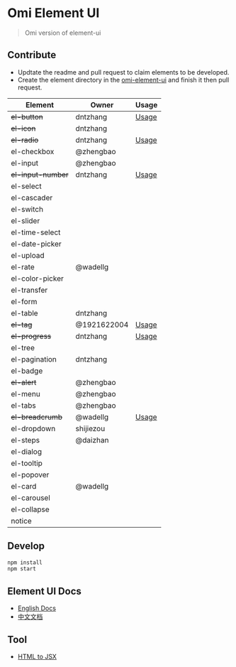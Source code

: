 # Omi Element UI

> Omi version of element-ui

## Contribute

* Updtate the readme and pull request to claim elements to be developed.
* Create the element directory in the [omi-element-ui](https://github.com/Tencent/omi/tree/master/packages/omi-element-ui/src/omi-element-ui) and finish it then pull request.

| Element | Owner  |Usage  |
| ------ | ------  |------  |
| ~~el-button~~ |   dntzhang    |[Usage](https://github.com/Tencent/omi/blob/master/packages/omi-element-ui/src/elements/button/index.js#L19-L118) |
| ~~el-icon~~ |   dntzhang    | |
|  ~~el-radio~~|  dntzhang    | [Usage](https://github.com/Tencent/omi/blob/master/packages/omi-element-ui/src/elements/radio/index.js#L19-L34)|
|  el-checkbox|   @zhengbao   | |
|  el-input|  @zhengbao   | |
|  ~~el-input-number~~|   dntzhang    | [Usage](https://github.com/Tencent/omi/blob/master/packages/omi-element-ui/src/elements/input-number/index.js#L18-L22) |
|  el-select|       |
|  el-cascader|       |
|  el-switch|       |
|  el-slider|       |
|  el-time-select|      |
|  el-date-picker|      |
|  el-upload|       |
|  el-rate|   @wadellg    |
|  el-color-picker|       |
|  el-transfer|       |
|  el-form|       |
|  el-table|  dntzhang    |
|  ~~el-tag~~|  @1921622004   |  [Usage](https://github.com/Tencent/omi/blob/master/packages/omi-element-ui/src/elements/tag/index.js)|
|  ~~el-progress~~| dntzhang      |[Usage](https://github.com/Tencent/omi/blob/master/packages/omi-element-ui/src/elements/progress/index.js#L18-L42)|
|  el-tree|       |
|  el-pagination| dntzhang      |
|  el-badge|      |
|  ~~el-alert~~|  @zhengbao   |
|  el-menu|   @zhengbao   |
|  el-tabs|   @zhengbao   |
|  ~~el-breadcrumb~~|     @wadellg  | [Usage](https://github.com/Tencent/omi/blob/master/packages/omi-element-ui/src/elements/breadcrumb/index.js)|
|  el-dropdown|    shijiezou   |
|  el-steps|  @daizhan    |
|  el-dialog|       |
|  el-tooltip|      |
|  el-popover|      |
|  el-card|   @wadellg    |
|  el-carousel|       |
|  el-collapse|       |
|  notice|      |   |

## Develop

``` bash
npm install
npm start
```

## Element UI Docs

* [English Docs](http://element-cn.eleme.io/#/en-US/component/)
* [中文文档](https://element.eleme.io/#/zh-CN/component/)

## Tool

* [HTML to JSX](https://magic.reactjs.net/htmltojsx.htm)
